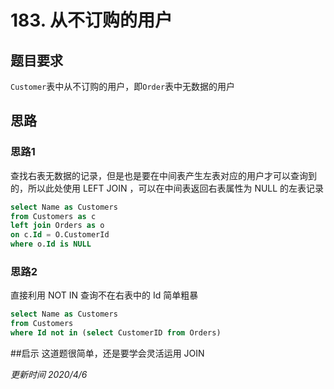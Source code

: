 # 183. 从不订购的用户
## 题目要求
`Customer`表中从不订购的用户，即`Order`表中无数据的用户

## 思路
### 思路1
查找右表无数据的记录，但是也是要在中间表产生左表对应的用户才可以查询到的，所以此处使用 LEFT JOIN ，可以在中间表返回右表属性为 NULL 的左表记录
```sql
select Name as Customers
from Customers as c
left join Orders as o
on c.Id = O.CustomerId
where o.Id is NULL
```

### 思路2
直接利用 NOT IN 查询不在右表中的 Id 简单粗暴
```sql
select Name as Customers
from Customers
where Id not in (select CustomerID from Orders)
```
##启示
这道题很简单，还是要学会灵活运用 JOIN

*更新时间 2020/4/6*
